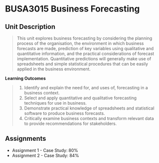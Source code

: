 # BUSA3015 Business Forecasting

## Unit Description

> This unit explores business forecasting by considering the planning process of the organisation, the environment in which business forecasts are made, prediction of key variables using qualitative and quantitative information, and the practical considerations of forecast implementation. Quantitative predictions will generally make use of spreadsheets and simple statistical procedures that can be easily applied in the business environment.

**Learning Outcomes**
> 1. Identify and explain the need for, and uses of, forecasting in a business context.
> 2. Select and apply quantitative and qualitative forecasting techniques for use in business.
> 3. Demonstrate practical knowledge of spreadsheets and statistical software to produce business forecasts.
> 4. Critically examine business contexts and transform relevant data to provide recommendations for stakeholders.

## Assignments
- Assignment 1 - Case Study: 80% 
- Assignment 2 - Case Study: 84%
